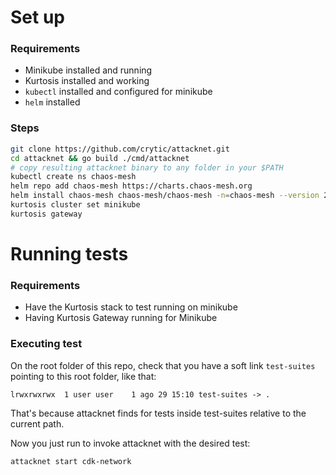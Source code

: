 # Set up
### Requirements
- Minikube installed and running
- Kurtosis installed and working
- ```kubectl``` installed and configured for minikube
- ```helm``` installed

### Steps
```bash
git clone https://github.com/crytic/attacknet.git
cd attacknet && go build ./cmd/attacknet
# copy resulting attacknet binary to any folder in your $PATH
kubectl create ns chaos-mesh
helm repo add chaos-mesh https://charts.chaos-mesh.org
helm install chaos-mesh chaos-mesh/chaos-mesh -n=chaos-mesh --version 2.6.3
kurtosis cluster set minikube
kurtosis gateway
```

# Running tests
### Requirements
- Have the Kurtosis stack to test running on minikube
- Having Kurtosis Gateway running for Minikube

### Executing test
On the root folder of this repo, check that you have a soft link ```test-suites``` pointing to this root folder, like that:
```
lrwxrwxrwx  1 user user    1 ago 29 15:10 test-suites -> .
```
That's because attacknet finds for tests inside test-suites relative to the current path.

Now you just run to invoke attacknet with the desired test:

```
attacknet start cdk-network
```